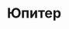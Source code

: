 --- 
title: "Юпитер" 
site: "www.malorechka.net.ua" 
town: "Алушта" 
tel: ["+7 (978) 742-89-40, +38 (098) 248-22-14"] 
address: "" 
mail: "malorechka@meta.ua" 
--- 